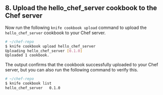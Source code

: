 ## 8. Upload the hello\_chef\_server cookbook to the Chef server

Now run the following `knife cookbook upload` command to upload the `hello_chef_server` cookbook to your Chef server.

```bash
# ~/chef-repo
$ knife cookbook upload hello_chef_server
Uploading hello_chef_server [0.1.0]
Uploaded 1 cookbook.
```

The output confirms that the cookbook successfully uploaded to your Chef server, but you can also run the following command to verify this.

```bash
# ~/chef-repo
$ knife cookbook list
hello_chef_server   0.1.0
```
